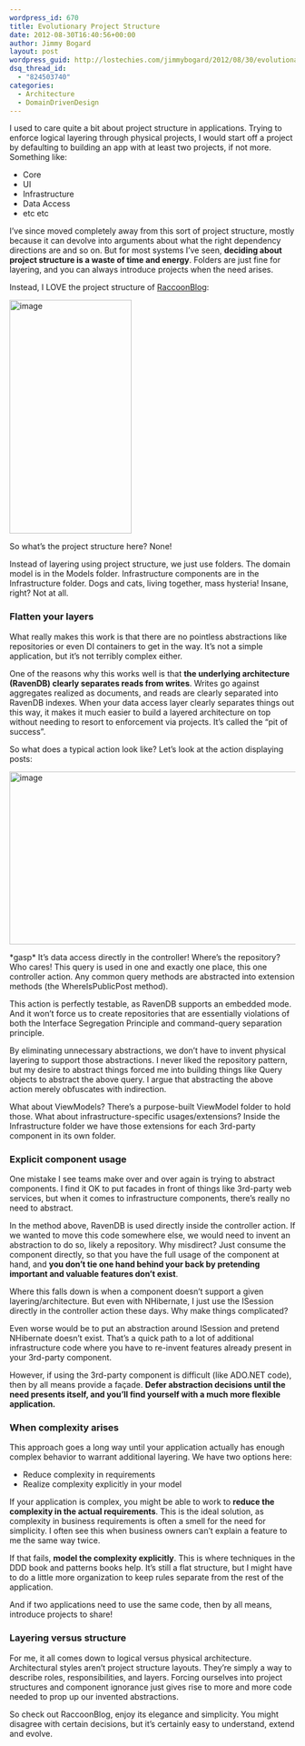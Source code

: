 ```yaml
---
wordpress_id: 670
title: Evolutionary Project Structure
date: 2012-08-30T16:40:56+00:00
author: Jimmy Bogard
layout: post
wordpress_guid: http://lostechies.com/jimmybogard/2012/08/30/evolutionary-project-structure/
dsq_thread_id:
  - "824503740"
categories:
  - Architecture
  - DomainDrivenDesign
---
```

I used to care quite a bit about project structure in applications. Trying to enforce logical layering through physical projects, I would start off a project by defaulting to building an app with at least two projects, if not more. Something like:

  * Core
  * UI
  * Infrastructure
  * Data Access
  * etc etc

I’ve since moved completely away from this sort of project structure, mostly because it can devolve into arguments about what the right dependency directions are and so on. But for most systems I’ve seen, **deciding about project structure is a waste of time and energy**. Folders are just fine for layering, and you can always introduce projects when the need arises.

Instead, I LOVE the project structure of [RaccoonBlog](https://github.com/ayende/RaccoonBlog/):

[<img style="background-image: none; border-bottom: 0px; border-left: 0px; padding-left: 0px; padding-right: 0px; display: inline; border-top: 0px; border-right: 0px; padding-top: 0px" title="image" border="0" alt="image" src="https://lostechies.com/content/jimmybogard/uploads/2012/08/image_thumb5.png" width="215" height="411" />](https://lostechies.com/content/jimmybogard/uploads/2012/08/image5.png)

So what’s the project structure here? None!

Instead of layering using project structure, we just use folders. The domain model is in the Models folder. Infrastructure components are in the Infrastructure folder. Dogs and cats, living together, mass hysteria! Insane, right? Not at all.

### Flatten your layers

What really makes this work is that there are no pointless abstractions like repositories or even DI containers to get in the way. It’s not a simple application, but it’s not terribly complex either.

One of the reasons why this works well is that **the underlying architecture (RavenDB) clearly separates reads from writes**. Writes go against aggregates realized as documents, and reads are clearly separated into RavenDB indexes. When your data access layer clearly separates things out this way, it makes it much easier to build a layered architecture on top without needing to resort to enforcement via projects. It’s called the “pit of success”.

So what does a typical action look like? Let’s look at the action displaying posts:

[<img style="background-image: none; border-bottom: 0px; border-left: 0px; padding-left: 0px; padding-right: 0px; display: inline; border-top: 0px; border-right: 0px; padding-top: 0px" title="image" border="0" alt="image" src="https://lostechies.com/content/jimmybogard/uploads/2012/08/image_thumb6.png" width="526" height="304" />](https://lostechies.com/content/jimmybogard/uploads/2012/08/image6.png)

\*gasp\* It’s data access directly in the controller! Where’s the repository? Who cares! This query is used in one and exactly one place, this one controller action. Any common query methods are abstracted into extension methods (the WhereIsPublicPost method).

This action is perfectly testable, as RavenDB supports an embedded mode. And it won’t force us to create repositories that are essentially violations of both the Interface Segregation Principle and command-query separation principle.

By eliminating unnecessary abstractions, we don’t have to invent physical layering to support those abstractions. I never liked the repository pattern, but my desire to abstract things forced me into building things like Query objects to abstract the above query. I argue that abstracting the above action merely obfuscates with indirection.

What about ViewModels? There’s a purpose-built ViewModel folder to hold those. What about infrastructure-specific usages/extensions? Inside the Infrastructure folder we have those extensions for each 3rd-party component in its own folder.

### Explicit component usage

One mistake I see teams make over and over again is trying to abstract components. I find it OK to put facades in front of things like 3rd-party web services, but when it comes to infrastructure components, there’s really no need to abstract.

In the method above, RavenDB is used directly inside the controller action. If we wanted to move this code somewhere else, we would need to invent an abstraction to do so, likely a repository. Why misdirect? Just consume the component directly, so that you have the full usage of the component at hand, and **you don’t tie one hand behind your back by pretending important and valuable features don’t exist**.

Where this falls down is when a component doesn’t support a given layering/architecture. But even with NHibernate, I just use the ISession directly in the controller action these days. Why make things complicated?

Even worse would be to put an abstraction around ISession and pretend NHibernate doesn’t exist. That’s a quick path to a lot of additional infrastructure code where you have to re-invent features already present in your 3rd-party component.

However, if using the 3rd-party component is difficult (like ADO.NET code), then by all means provide a façade. **Defer abstraction decisions until the need presents itself, and you’ll find yourself with a much more flexible application.**

### When complexity arises

This approach goes a long way until your application actually has enough complex behavior to warrant additional layering. We have two options here:

  * Reduce complexity in requirements
  * Realize complexity explicitly in your model

If your application is complex, you might be able to work to **reduce the complexity in the actual requirements**. This is the ideal solution, as complexity in business requirements is often a smell for the need for simplicity. I often see this when business owners can’t explain a feature to me the same way twice.

If that fails, **model the complexity explicitly**. This is where techniques in the DDD book and patterns books help. It’s still a flat structure, but I might have to do a little more organization to keep rules separate from the rest of the application.

And if two applications need to use the same code, then by all means, introduce projects to share!

### Layering versus structure

For me, it all comes down to logical versus physical architecture. Architectural styles aren’t project structure layouts. They’re simply a way to describe roles, responsibilities, and layers. Forcing ourselves into project structures and component ignorance just gives rise to more and more code needed to prop up our invented abstractions.

So check out RaccoonBlog, enjoy its elegance and simplicity. You might disagree with certain decisions, but it’s certainly easy to understand, extend and evolve.